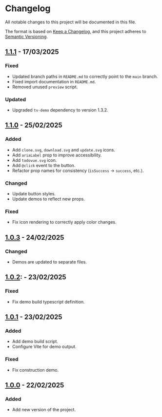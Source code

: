 # Changelog

All notable changes to this project will be documented in this file.

The format is based on [Keep a Changelog](https://keepachangelog.com/en/1.1.0/),
and this project adheres to [Semantic Versioning](https://semver.org/spec/v2.0.0.html).

## [1.1.1] - 17/03/2025

### Fixed
- Updated branch paths in `README.md` to correctly point to the `main` branch.
- Fixed import documentation in `README.md`.
- Removed unused `preview` script.

### Updated
- Upgraded `tv-demo` dependency to version 1.3.2.

## [1.1.0] - 25/02/2025

### Added
- Add `clone.svg`, `download.svg` and `update.svg` icons.
- Add `ariaLabel` prop to improve accessibility.
- Add `todovue.svg` icon.
- Add `@click` event to the button.
- Refactor prop names for consistency (`isSuccess` → `success`, etc.).

### Changed
- Update button styles.
- Update demos to reflect new props.

### Fixed
- Fix icon rendering to correctly apply color changes.

## [1.0.3] - 24/02/2025

### Changed
- Demos are updated to separate files.

## [1.0.2]: - 23/02/2025

### Fixed
- Fix demo build typescript definition.

## [1.0.1] - 23/02/2025

### Added
- Add demo build script.
- Configure Vite for demo output.

### Fixed
- Fix construction demo.

## [1.0.0] - 22/02/2025

### Added
- Add new version of the project.

[1.1.1]: https://github.com/TODOvue/todovue-button/pull/10/files
[1.1.0]: https://github.com/TODOvue/todovue-button/pull/9/files
[1.0.3]: https://github.com/TODOvue/todovue-button/pull/6/files
[1.0.2]: https://github.com/TODOvue/todovue-button/pull/5/files
[1.0.1]: https://github.com/TODOvue/todovue-button/pull/4/files
[1.0.0]: https://github.com/TODOvue/todovue-button/pull/2/files
